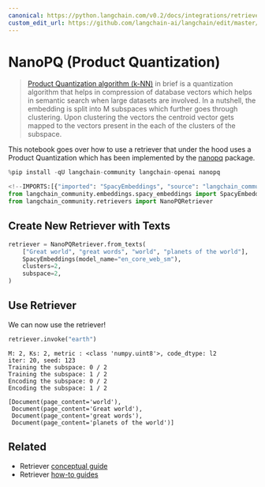 ```yaml
---
canonical: https://python.langchain.com/v0.2/docs/integrations/retrievers/nanopq/
custom_edit_url: https://github.com/langchain-ai/langchain/edit/master/docs/docs/integrations/retrievers/nanopq.ipynb
---
```


# NanoPQ (Product Quantization)

> [Product Quantization algorithm (k-NN)](https://towardsdatascience.com/similarity-search-product-quantization-b2a1a6397701) in brief is a quantization algorithm that helps in compression of database vectors which helps in semantic search when large datasets are involved. In a nutshell, the embedding is split into M subspaces which further goes through clustering. Upon clustering the vectors the centroid vector gets mapped to the vectors present in the each of the clusters of the subspace. 

This notebook goes over how to use a retriever that under the hood uses a Product Quantization which has been implemented by the [nanopq](https://github.com/matsui528/nanopq) package.

```python
%pip install -qU langchain-community langchain-openai nanopq
```

```python
<!--IMPORTS:[{"imported": "SpacyEmbeddings", "source": "langchain_community.embeddings.spacy_embeddings", "docs": "https://api.python.langchain.com/en/latest/embeddings/langchain_community.embeddings.spacy_embeddings.SpacyEmbeddings.html", "title": "NanoPQ (Product Quantization)"}, {"imported": "NanoPQRetriever", "source": "langchain_community.retrievers", "docs": "https://api.python.langchain.com/en/latest/retrievers/langchain_community.retrievers.nanopq.NanoPQRetriever.html", "title": "NanoPQ (Product Quantization)"}]-->
from langchain_community.embeddings.spacy_embeddings import SpacyEmbeddings
from langchain_community.retrievers import NanoPQRetriever
```

## Create New Retriever with Texts

```python
retriever = NanoPQRetriever.from_texts(
    ["Great world", "great words", "world", "planets of the world"],
    SpacyEmbeddings(model_name="en_core_web_sm"),
    clusters=2,
    subspace=2,
)
```

## Use Retriever

We can now use the retriever!

```python
retriever.invoke("earth")
```
```output
M: 2, Ks: 2, metric : <class 'numpy.uint8'>, code_dtype: l2
iter: 20, seed: 123
Training the subspace: 0 / 2
Training the subspace: 1 / 2
Encoding the subspace: 0 / 2
Encoding the subspace: 1 / 2
```

```output
[Document(page_content='world'),
 Document(page_content='Great world'),
 Document(page_content='great words'),
 Document(page_content='planets of the world')]
```

## Related

- Retriever [conceptual guide](/docs/concepts/#retrievers)
- Retriever [how-to guides](/docs/how_to/#retrievers)